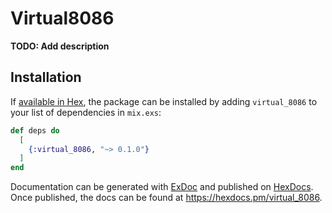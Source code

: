 # Virtual8086

**TODO: Add description**

## Installation

If [available in Hex](https://hex.pm/docs/publish), the package can be installed
by adding `virtual_8086` to your list of dependencies in `mix.exs`:

```elixir
def deps do
  [
    {:virtual_8086, "~> 0.1.0"}
  ]
end
```

Documentation can be generated with [ExDoc](https://github.com/elixir-lang/ex_doc)
and published on [HexDocs](https://hexdocs.pm). Once published, the docs can
be found at <https://hexdocs.pm/virtual_8086>.

